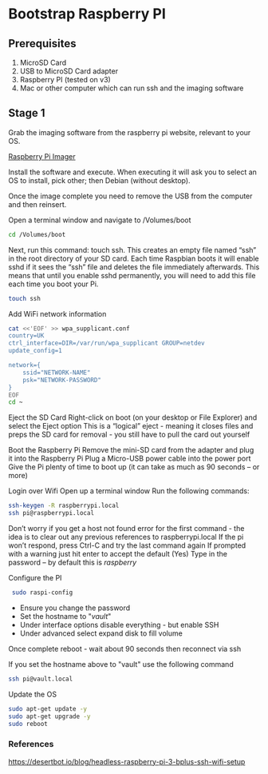 # Bootstrap Raspberry PI

## Prerequisites

1. MicroSD Card
2. USB to MicroSD Card adapter
3. Raspberry PI (tested on v3)
4. Mac or other computer which can run ssh and the imaging software

## Stage 1

Grab the imaging software from the raspberry pi website, relevant to your OS.

[Raspberry Pi Imager](https://downloads.raspberrypi.org/imager/imager_1.4.dmg) 

Install the software and execute.
When executing it will ask you to select an OS to install, pick other; then Debian (without desktop).


Once the image complete you need to remove the USB from the computer and then reinsert.

Open a terminal window and navigate to /Volumes/boot

```bash
cd /Volumes/boot
```

Next, run this command: touch ssh. This creates an empty file named “ssh” in the root directory of your SD card. Each time Raspbian boots it will enable sshd if it sees the “ssh” file and deletes the file immediately afterwards. This means that until you enable sshd permanently, you will need to add this file each time you boot your Pi.

```bash
touch ssh
```

Add WiFi network information

```bash
cat <<'EOF' >> wpa_supplicant.conf 
country=UK
ctrl_interface=DIR=/var/run/wpa_supplicant GROUP=netdev
update_config=1

network={
    ssid="NETWORK-NAME"
    psk="NETWORK-PASSWORD"
}
EOF
cd ~
```

Eject the SD Card
Right-click on boot (on your desktop or File Explorer) and select the Eject option
This is a “logical” eject - meaning it closes files and preps the SD card for removal - you still have to pull the card out yourself


Boot the Raspberry Pi
Remove the mini-SD card from the adapter and plug it into the Raspberry Pi
Plug a Micro-USB power cable into the power port
Give the Pi plenty of time to boot up (it can take as much as 90 seconds – or more)

Login over Wifi
Open up a terminal window
Run the following commands:

```bash
ssh-keygen -R raspberrypi.local
ssh pi@raspberrypi.local
```

Don’t worry if you get a host not found error for the first command - the idea is to clear out any previous references to raspberrypi.local
If the pi won’t respond, press Ctrl-C and try the last command again
If prompted with a warning just hit enter to accept the default (Yes)
Type in the password – by default this is *raspberry*


Configure the PI

```bash
 sudo raspi-config
```

* Ensure you change the password
* Set the hostname to "*vault*"
* Under interface options disable everything - but enable SSH
* Under advanced select expand disk to fill volume

Once complete reboot - wait about 90 seconds then reconnect via ssh

If you set the hostname above to "vault" use the following command

```bash
ssh pi@vault.local
```

Update the OS

```bash
sudo apt-get update -y
sudo apt-get upgrade -y
sudo reboot
```


### References

https://desertbot.io/blog/headless-raspberry-pi-3-bplus-ssh-wifi-setup
